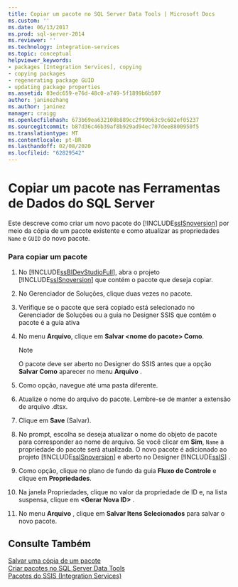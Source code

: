 ```yaml
---
title: Copiar um pacote no SQL Server Data Tools | Microsoft Docs
ms.custom: ''
ms.date: 06/13/2017
ms.prod: sql-server-2014
ms.reviewer: ''
ms.technology: integration-services
ms.topic: conceptual
helpviewer_keywords:
- packages [Integration Services], copying
- copying packages
- regenerating package GUID
- updating package properties
ms.assetid: 03edc659-e76d-48c0-a749-5f1899b6b507
author: janinezhang
ms.author: janinez
manager: craigg
ms.openlocfilehash: 673b69ea632108b889cc2f99b63c9c602ef05237
ms.sourcegitcommit: b87d36c46b39af8b929ad94ec707dee8800950f5
ms.translationtype: MT
ms.contentlocale: pt-BR
ms.lasthandoff: 02/08/2020
ms.locfileid: "62829542"
---
```

# <a name="copy-a-package-in-sql-server-data-tools"></a>Copiar um pacote nas Ferramentas de Dados do SQL Server
  Este descreve como criar um novo pacote do [!INCLUDE[ssISnoversion](../includes/ssisnoversion-md.md)] por meio da cópia de um pacote existente e como atualizar as propriedades `Name` e `GUID` do novo pacote.  
  
### <a name="to-copy-a-package"></a>Para copiar um pacote  
  
1.  No [!INCLUDE[ssBIDevStudioFull](../includes/ssbidevstudiofull-md.md)], abra o projeto [!INCLUDE[ssISnoversion](../includes/ssisnoversion-md.md)] que contém o pacote que deseja copiar.  
  
2.  No Gerenciador de Soluções, clique duas vezes no pacote.  
  
3.  Verifique se o pacote que será copiado está selecionado no Gerenciador de Soluções ou a guia no Designer SSIS que contém o pacote é a guia ativa  
  
4.  No menu **Arquivo**, clique em **Salvar \<nome do pacote> Como**.  
  
    > [!NOTE]  
    >  O pacote deve ser aberto no Designer do SSIS antes que a opção **Salvar Como** aparecer no menu **Arquivo** .  
  
5.  Como opção, navegue até uma pasta diferente.  
  
6.  Atualize o nome do arquivo do pacote. Lembre-se de manter a extensão de arquivo .dtsx.  
  
7.  Clique em **Save** (Salvar).  
  
8.  No prompt, escolha se deseja atualizar o nome do objeto de pacote para corresponder ao nome de arquivo. Se você clicar em **Sim**, `Name` a propriedade do pacote será atualizada. O novo pacote é adicionado ao projeto [!INCLUDE[ssISnoversion](../includes/ssisnoversion-md.md)] e aberto no Designer [!INCLUDE[ssIS](../includes/ssis-md.md)] .  
  
9. Como opção, clique no plano de fundo da guia **Fluxo de Controle** e clique em **Propriedades**.  
  
10. Na janela Propriedades, clique no valor da propriedade de ID e, na lista suspensa, clique em **\<Gerar Nova ID>** .  
  
11. No menu **Arquivo** , clique em **Salvar Itens Selecionados** para salvar o novo pacote.  
  
## <a name="see-also"></a>Consulte Também  
 [Salvar uma cópia de um pacote](../../2014/integration-services/save-a-copy-of-a-package.md)   
 [Criar pacotes no SQL Server Data Tools](create-packages-in-sql-server-data-tools.md)   
 [Pacotes do SSIS &#40;Integration Services&#41;](../../2014/integration-services/integration-services-ssis-packages.md)  
  
  
